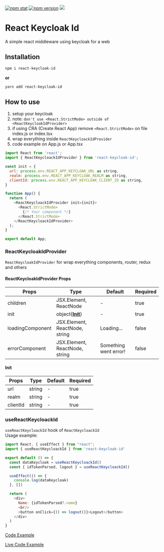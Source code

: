 [![npm stat](https://img.shields.io/npm/dm/react-keycloak-id.svg?style=flat-square)](https://npm-stat.com/charts.html?package=react-keycloak-id)
[![npm version](https://img.shields.io/npm/v/react-keycloak-id.svg?style=flat-square)](https://www.npmjs.com/package/react-keycloak-id)
[![](https://data.jsdelivr.com/v1/package/npm/react-keycloak-id/badge)](https://www.jsdelivr.com/package/npm/react-keycloak-id)

# React Keycloak Id
A simple react middleware using keycloak for a web

## Installation

```bash
npm i react-keycloak-id
```

**or**

```bash
yarn add react-keycloak-id
```

## How to use
1. setup your keycloak
2. note: `don't use <React.StrictMode> outside of <ReactKeycloakIdProvider>`
3. if using CRA (Create React App) remove `<React.StrictMode>` on file index.js or index.tsx
4. wrap everything inside `ReactKeycloackIdProvider`
5. code example on App.js or App.tsx

```javascript
import React from 'react';
import { ReactKeycloackIdProvider } from 'react-keycloak-id';

const init = {
  url: process.env.REACT_APP_KEYCLOAK_URL as string,
  realm: process.env.REACT_APP_KEYCLOAK_REALM as string,
  clientId: process.env.REACT_APP_KEYCLOAK_CLIENT_ID as string,
}

function App() {
  return (
    <ReactKeycloackIdProvider init={init}>
      <React.StrictMode>
        {/* Your component */}
      </React.StrictMode>
    </ReactKeycloackIdProvider>
  );
}

export default App;
```

### ReactKeycloakIdProvider
`ReactKeycloakIdProvider` for wrap everything components, router, redux and others

#### ReactKeycloakIdProvider Props
Props | Type | Default | Required |
--- | --- | --- | --- |
children | JSX.Element, ReactNode | - | true |
init | object{**[Init](#init)**} | - | true |
loadingComponent | JSX.Element, ReactNode, string | Loading... | false
errorComponent | JSX.Element, ReactNode, string | Something went error! | false

#### Init
Props | Type | Default | Required |
--- | --- | --- | --- |
url | string | - | true |
realm | string | - | true |
clientId | string | - | true |

### useReactKeycloackId
`useReactKeycloackId` hook of `ReactKeycloackId` <br/>
Usage example:

```javascript
import React, { useEffect } from "react";
import { useReactKeycloackId } from 'react-keycloak-id'

export default () => {
  const dataKeycloak = useReactKeycloackId()
  const { idTokenParsed, logout } = useReactKeycloackId()

  useEffect(() => {
    console.log(dataKeycloak)
  }, [])

  return (
    <div>
      Name: {idTokenParsed?.name}
      <br/>
      <button onClick={() => logout()}>Logout</button>
    </div>
  )
}
```

[Code Example](https://github.com/ugiispoyo/react-keycloak-id/tree/master/apps/react-app)

[Live Code Example](https://stackblitz.com/edit/react-ts-llmlug?file=App.tsx)